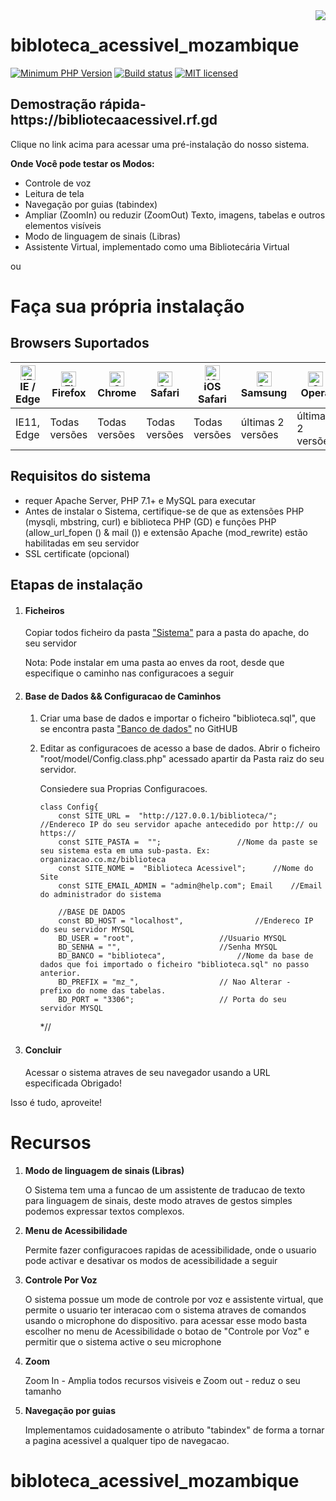 <img src="https://github.com/matiassingers/awesome-readme/blob/master/icon.png" align="right" />


# bibloteca_acessivel_mozambique

[![Minimum PHP Version](https://img.shields.io/badge/php-%3E%3D_7.1-8892BF.svg)](https://github.com/symfony/symfony)
[![Build status][shield-build]](#)
[![MIT licensed][shield-license]](#)



[shield-license]: https://img.shields.io/badge/license-MIT-blue.svg
[shield-build]: https://img.shields.io/badge/build-passing-brightgreen.svg

<h2>Demostração rápida- https://bibliotecaacessivel.rf.gd</h2>
<span>Clique no link acima para acessar uma pré-instalação do nosso sistema.</span>

<p><b>Onde Você pode testar os Modos:</b></p>
	<ul>
		<li> Controle de voz </li>
		<li> Leitura de tela </li>
		<li> Navegação por guias (tabindex) </li>
		<li> Ampliar (ZoomIn) ou reduzir (ZoomOut) Texto, imagens, tabelas e outros elementos visíveis </li>
		<li> Modo de linguagem de sinais (Libras) </li>
		<li> Assistente Virtual, implementado como uma Bibliotecária Virtual </li>
	</ul>
 ou
 
# Faça sua própria instalação

<h2> Browsers Suportados </h2>

| [<img src="https://raw.githubusercontent.com/alrra/browser-logos/master/src/edge/edge_48x48.png" alt="IE / Edge" width="24px" height="24px" />](http://gotbahn.github.io/browsers-support-badges/)</br>IE / Edge | [<img src="https://raw.githubusercontent.com/alrra/browser-logos/master/src/firefox/firefox_48x48.png" alt="Firefox" width="24px" height="24px" />](http://gotbahn.github.io/browsers-support-badges/)</br>Firefox | [<img src="https://raw.githubusercontent.com/alrra/browser-logos/master/src/chrome/chrome_48x48.png" alt="Chrome" width="24px" height="24px" />](http://gotbahn.github.io/browsers-support-badges/)</br>Chrome | [<img src="https://raw.githubusercontent.com/alrra/browser-logos/master/src/safari/safari_48x48.png" alt="Safari" width="24px" height="24px" />](http://gotbahn.github.io/browsers-support-badges/)</br>Safari | [<img src="https://raw.githubusercontent.com/alrra/browser-logos/master/src/safari-ios/safari-ios_48x48.png" alt="iOS Safari" width="24px" height="24px" />](http://gotbahn.github.io/browsers-support-badges/)</br>iOS Safari | [<img src="https://raw.githubusercontent.com/alrra/browser-logos/master/src/samsung-internet/samsung-internet_48x48.png" alt="Samsung" width="24px" height="24px" />](http://gotbahn.github.io/browsers-support-badges/)</br>Samsung | [<img src="https://raw.githubusercontent.com/alrra/browser-logos/master/src/opera/opera_48x48.png" alt="Opera" width="24px" height="24px" />](http://gotbahn.github.io/browsers-support-badges/)</br>Opera |
| --------- | --------- | --------- | --------- | --------- | --------- | --------- |
| IE11, Edge| Todas versões| Todas versões| Todas versões| Todas versões| últimas 2 versões| últimas 2 versões

## Requisitos do sistema

<ul>
	<li>requer Apache Server, PHP 7.1+ e MySQL para executar</li>
	<li>Antes de instalar o Sistema, certifique-se de que as extensões PHP (mysqli, mbstring, curl) e biblioteca PHP (GD) e funções PHP (allow_url_fopen () & mail ()) e extensão Apache (mod_rewrite) estão habilitadas em seu servidor</li>
	<li>SSL certificate (opcional)</li>
</ul>

## Etapas de instalação

<ol>
	<li> 
		<h4>Ficheiros </h4>
		<p> Copiar todos ficheiro da pasta <a href='https://github.com/michelbisque/bibloteca_acessivel_mozambique/tree/main/Sistema'>"Sistema"</a> para a pasta do apache, do seu servidor</p>
		<p> Nota: Pode instalar em uma pasta ao enves da root, desde que especifique o caminho nas configuracoes a seguir</p>
	</li>
	<li> 
		<h4>Base de Dados && Configuracao de Caminhos</h4>
		<ol>
			<li>
				<p>Criar uma base de dados e importar o ficheiro "biblioteca.sql", que se encontra pasta <a href='https://github.com/michelbisque/bibloteca_acessivel_mozambique/blob/main/Banco%20de%20Dados/biblioteca.sql' >"Banco de dados"</a>  no GitHUB</p>
			</li>
			<li>
				<p>Editar  as configuracoes de acesso a base de dados. Abrir o ficheiro "root/model/Config.class.php" acessado apartir da Pasta raiz do seu servidor.</p>
				<p>Consiedere sua Proprias Configuracoes.
					
	class Config{
		const SITE_URL =  "http://127.0.0.1/biblioteca/"; 	//Endereco IP do seu servidor apache antecedido por http:// ou https:// 
		const SITE_PASTA =  ""; 				//Nome da paste se seu sistema esta em uma sub-pasta. Ex: organizacao.co.mz/biblioteca
		const SITE_NOME =  "Biblioteca Acessivel"; 		//Nome do Site
		const SITE_EMAIL_ADMIN = "admin@help.com"; Email	//Email do administrador do sistema
				
		//BASE DE DADOS
		const BD_HOST = "localhost",   				//Endereco IP do seu servidor MYSQL
		BD_USER = "root",					//Usuario MYSQL
		BD_SENHA = "",						//Senha MYSQL
		BD_BANCO = "biblioteca",				//Nome da base de dados que foi importado o ficheiro "biblioteca.sql" no passo anterior.
		BD_PREFIX = "mz_",					// Nao Alterar - prefixo do nome das tabelas.
		BD_PORT = "3306";					// Porta do seu servidor MYSQL
*//
		 </p>
	     </li>
	   </ol>
	</li>
	<li><h4>Concluir</h4><p> Acessar o sistema atraves de seu navegador usando a URL especificada  Obrigado! </p></li>
</ol>

Isso é tudo, aproveite!
			
# Recursos

<ol>
	<li>
		<b>Modo de linguagem de sinais (Libras)</b> 
		<p>O Sistema tem uma a funcao de um assistente de traducao de texto para linguagem de sinais, deste modo atraves de gestos simples podemos expressar textos complexos.	 </p>  
	</li>
	<li>
		<b>Menu de Acessibilidade</b> 
		<p>Permite fazer configuracoes rapidas de acessibilidade, onde o usuario pode activar e desativar os modos de acessibilidade a seguir</p>
	</li>
	<li>
		<b>Controle Por Voz</b> 
		<p>O sistema possue um mode de controle por voz e assistente virtual, que permite o usuario ter interacao com o sistema atraves de comandos usando o microphone do dispositivo. para acessar esse modo basta escolher no menu de Acessibilidade o botao de "Controle por Voz" e permitir que o sistema active o seu microphone</p>
	</li>
	<li>
		<b>Zoom</b> 
		<p>Zoom In - Amplia todos recursos visiveis e Zoom out - reduz o seu tamanho</p>
	</li>
	<li>
		<b>Navegação por guias</b>
		<p>Implementamos cuidadosamente o atributo "tabindex" de forma a tornar a pagina acessivel a qualquer tipo de navegacao.</p>
	</li>
</ol>
		
# bibloteca_acessivel_mozambique

